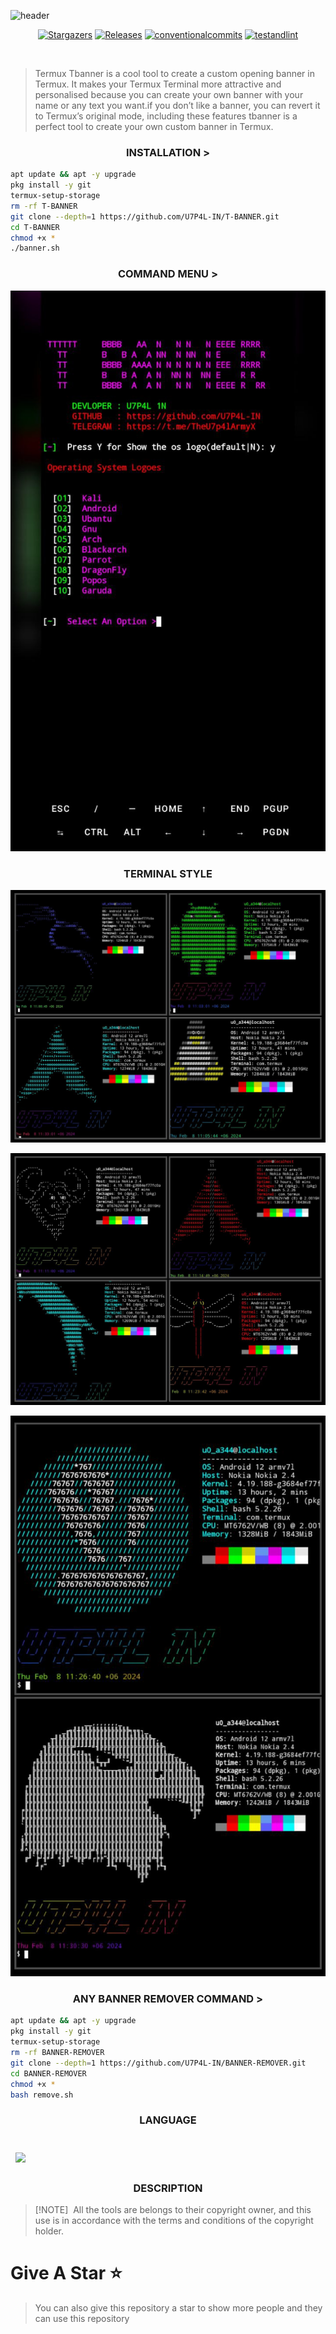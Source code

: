 ![header](https://capsule-render.vercel.app/api?type=waving&color=auto&height=300&section=header&text=TERMUX%20BANNER&fontSize=90&animation=fadeIn&fontAlignY=38&desc=STYLISH%20TERMINAL%20OS%20BANNER%20FOR%20TERMUX&descAlignY=51&descAlign=62)

</p>
   <p align="center">
      <a href="https://github.com/U7P4L-IN/T-BANNER/stargazers">
      <img alt="Stargazers" src="https://img.shields.io/github/stars/U7P4L-IN/T-BANNER?style=for-the-badge&logo=github&color=f4dbd6&logoColor=D9E0EE&labelColor=302D41"></a>
      <a href="https://github.com/U7P4L-IN/T-BANNER/releases/latest">
      <img alt="Releases" src="https://img.shields.io/github/release/U7P4L-IN/T-BANNER?style=for-the-badge&logo=semantic-release&color=f5bde6&logoColor=D9E0EE&labelColor=302D41"/></a>
      <a href="https://www.conventionalcommits.org/en/v1.0.0/">
      <img alt="conventionalcommits" src="https://img.shields.io/badge/Conventional%20Commits-1.0.0-%23FE5196?style=for-the-badge&logo=conventionalcommits&color=ee99a0&logoColor=D9E0EE&labelColor=302D41"></a>
      <a href="https://github.com/U7P4L-IN/T-BANNER/actions/workflows/github-action.yml">
      <img alt="testandlint" src="https://img.shields.io/github/actions/workflow/status/vn7n24fzkq/github-profile-summary-cards/test-and-lint.yml?branch=main&label=Test%20and%20Lint&style=for-the-badge&color=a6da95"></a>
   </p>
   
</br>

> Termux Tbanner is a cool tool to create a custom opening banner in Termux. It makes your Termux Terminal more attractive and personalised because you can create your own banner with your name or any text you want.if you don’t like a banner, you can revert it to Termux’s original mode, including these features tbanner is a perfect tool to create your own custom banner in Termux.
  
<h3 align="center"><b>INSTALLATION > </b></h3>

```bash
apt update && apt -y upgrade
pkg install -y git
termux-setup-storage
rm -rf T-BANNER
git clone --depth=1 https://github.com/U7P4L-IN/T-BANNER.git
cd T-BANNER
chmod +x *
./banner.sh
```
<h3 align="center"><b>COMMAND MENU > </b></h3>

<p align="center"><img src=".\assets\menu.jpg">

<h3 align="center"><b>TERMINAL STYLE</b></h3>

<p align="center"><img src=".\assets\demo1.jpg">
<p align="center"><img src=".\assets\demo2.jpg">
<p align="center"><img src=".\assets\demo3.jpg">


<h3 align="center"><b>ANY BANNER REMOVER COMMAND > </b></h3>

```bash
apt update && apt -y upgrade
pkg install -y git
termux-setup-storage
rm -rf BANNER-REMOVER
git clone --depth=1 https://github.com/U7P4L-IN/BANNER-REMOVER.git
cd BANNER-REMOVER
chmod +x *
bash remove.sh
```

<h3 align="center"><b>LANGUAGE</b></h3>

<br>
<a href="https://github.com/U7P4L-IN/FB-BRUTE">
  <img align="center" style="margin:0.5rem" src="https://github-readme-stats.vercel.app/api/pin/?username=U7P4L-IN&repo=T-BANNER&title_color=ffffff&text_color=c9cacc&icon_color=4AB197&bg_color=1A2B34" />
</a>

<h3 align="center"><b>DESCRIPTION</b></h3>

> [!NOTE]  
> All the tools are belongs to their copyright owner, and this use is in accordance with the terms and conditions of the copyright holder.

# Give A Star ⭐

> You can also give this repository a star to show more people and they can use this repository